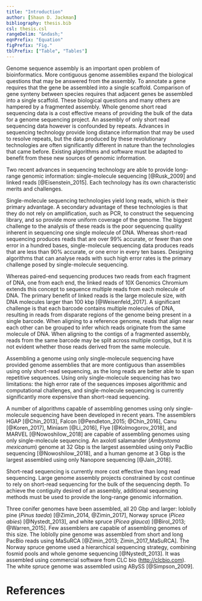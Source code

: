 ```yaml
---
title: "Introduction"
author: [Shaun D. Jackman]
bibliography: thesis.bib
csl: thesis.csl
rangeDelim: "&ndash;"
eqnPrefix: "Equation"
figPrefix: "Fig."
tblPrefix: ["Table", "Tables"]
---
```


Genome sequence assembly is an important open problem of bioinformatics. More contiguous genome assemblies expand the biological questions that may be answered from the assembly. To annotate a gene requires that the gene be assembled into a single scaffold. Comparison of gene synteny between species requires that adjacent genes be assembled into a single scaffold. These biological questions and many others are hampered by a fragmented assembly. Whole genome short read sequencing data is a cost effective means of providing the bulk of the data for a genome sequencing project. An assembly of only short read sequencing data however is confounded by repeats. Advances in sequencing technology provide long distance information that may be used to resolve repeats, but the data produced by these revolutionary technologies are often significantly different in nature than the technologies that came before. Existing algorithms and software must be adapted to benefit from these new sources of genomic information.

Two recent advances in sequencing technology are able to provide long-range genomic information: single-molecule sequencing [@Rusk_2009] and linked reads [@Eisenstein_2015]. Each technology has its own characteristic merits and challenges.

Single-molecule sequencing technologies yield long reads, which is their primary advantage. A secondary advantage of these technologies is that they do not rely on amplification, such as PCR, to construct the sequencing library, and so provide more uniform coverage of the genome. The biggest challenge to the analysis of these reads is the poor sequencing quality inherent in sequencing one single molecule of DNA. Whereas short-read sequencing produces reads that are over 99% accurate, or fewer than one error in a hundred bases, single-molecule sequencing data produces reads that are less than 90% accurate, or one error in every ten bases. Designing algorithms that can analyse reads with such high error rates is the primary challenge posed by single-molecule sequencing.

Whereas paired-end sequencing produces two reads from each fragment of DNA, one from each end, the linked reads of 10X Genomics Chromium extends this concept to sequence multiple reads from each molecule of DNA. The primary benefit of linked reads is the large molecule size, with DNA molecules larger than 100 kbp [@Weisenfeld_2017]. A significant challenge is that each barcode contains multiple molecules of DNA, resulting in reads from disparate regions of the genome being present in a single barcode. When aligning to a reference genome, reads that align near each other can be grouped to infer which reads originate from the same molecule of DNA. When aligning to the contigs of a fragmented assembly, reads from the same barcode may be split across multiple contigs, but it is not evident whether those reads derived from the same molecule.

Assembling a genome using only single-molecule sequencing have provided genome assemblies that are more contiguous than assemblies using only short-read sequencing, as the long reads are better able to span repetitive sequences. Using only single-molecule sequencing has two limitations: the high error rate of the sequences imposes algorithmic and computational challenges, and single-molecule sequencing is currently significantly more expensive than short-read sequencing.

A number of algorithms capable of assembling genomes using only single-molecule sequencing have been developed in recent years. The assemblers HGAP [@Chin_2013], Falcon [@Pendleton_2015; @Chin_2016], Canu [@Koren_2017], Miniasm [@Li_2016], Flye [@Kolmogorov_2018], and MARVEL [@Nowoshilow_2018] are capable of assembling genomes using only single-molecule sequencing. An axolotl salamander (*Ambystoma mexicanum*) genome at 32 Gbp is the largest assembled using only PacBio sequencing [@Nowoshilow_2018], and a human genome at 3 Gbp is the largest assembled using only Nanopore sequencing [@Jain_2018].

Short-read sequencing is currently more cost effective than long read sequencing. Large genome assembly projects constrained by cost continue to rely on short-read sequencing for the bulk of the sequencing depth. To achieve the contiguity desired of an assembly, additional sequencing methods must be used to provide the long-range genomic information.

Three conifer genomes have been assembled, all 20 Gbp and larger: loblolly pine (*Pinus taeda*) [@Zimin_2014, @Zimin_2017], Norway spruce (*Picea abies*) [@Nystedt_2013], and white spruce (*Picea glauca*) [@Birol_2013; @Warren_2015]. Few assemblers are capable of assembling genomes of this size. The loblolly pine genome was assembled from short and long PacBio reads using MaSuRCA [@Zimin_2013; Zimin_2017_MaSuRCA]. The Norway spruce genome used a hierarchical sequencing strategy, combining fosmid pools and whole genome sequencing [@Nystedt_2013]. It was assembled using commercial software from CLC bio (<http://clcbio.com>). The white spruce genome was assembled using ABySS [@Simpson_2009].

# References
